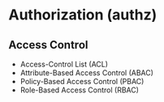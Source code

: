 # Authorization (authz)

## Access Control

- Access-Control List (ACL)
- Attribute-Based Access Control (ABAC)
- Policy-Based Access Control (PBAC)
- Role-Based Access Control (RBAC)
